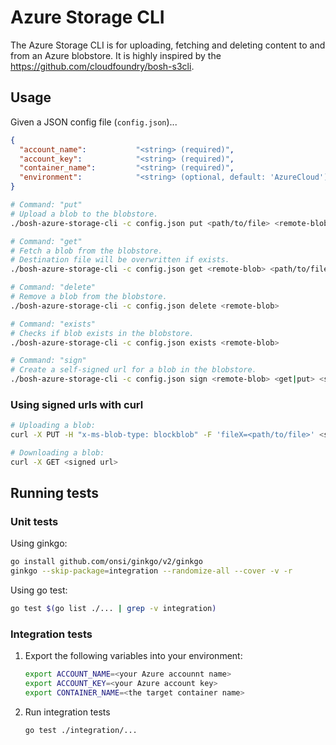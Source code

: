 # Azure Storage CLI

The Azure Storage CLI is for uploading, fetching and deleting content to and from an Azure blobstore.
It is highly inspired by the https://github.com/cloudfoundry/bosh-s3cli.

## Usage

Given a JSON config file (`config.json`)...

``` json
{
  "account_name":           "<string> (required)",
  "account_key":            "<string> (required)",
  "container_name":         "<string> (required)",
  "environment":            "<string> (optional, default: 'AzureCloud')",
}
```

``` bash
# Command: "put"
# Upload a blob to the blobstore.
./bosh-azure-storage-cli -c config.json put <path/to/file> <remote-blob> 

# Command: "get"
# Fetch a blob from the blobstore.
# Destination file will be overwritten if exists.
./bosh-azure-storage-cli -c config.json get <remote-blob> <path/to/file>

# Command: "delete"
# Remove a blob from the blobstore.
./bosh-azure-storage-cli -c config.json delete <remote-blob>

# Command: "exists"
# Checks if blob exists in the blobstore.
./bosh-azure-storage-cli -c config.json exists <remote-blob>

# Command: "sign"
# Create a self-signed url for a blob in the blobstore.
./bosh-azure-storage-cli -c config.json sign <remote-blob> <get|put> <seconds-to-expiration>
```

### Using signed urls with curl

``` bash
# Uploading a blob:
curl -X PUT -H "x-ms-blob-type: blockblob" -F 'fileX=<path/to/file>' <signed url>

# Downloading a blob:
curl -X GET <signed url>
```

## Running tests

### Unit tests

Using ginkgo:

``` bash
go install github.com/onsi/ginkgo/v2/ginkgo
ginkgo --skip-package=integration --randomize-all --cover -v -r
```

Using go test:

``` bash
go test $(go list ./... | grep -v integration)
```

### Integration tests

1. Export the following variables into your environment:

    ``` bash
    export ACCOUNT_NAME=<your Azure accounnt name>
    export ACCOUNT_KEY=<your Azure account key>
    export CONTAINER_NAME=<the target container name>
    ```

2. Run integration tests

    ```bash
    go test ./integration/...
    ```
